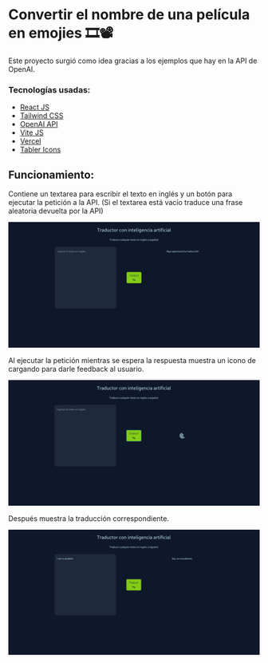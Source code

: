 # Convertir el nombre de una película en emojies 🎞📽

Este proyecto surgió como idea gracias a los ejemplos que hay en la API de OpenAI.

### Tecnologías usadas:
- [React JS](https://reactjs.org) 
- [Tailwind CSS](https://tailwindcss.com)
- [OpenAI API](https://openai.com/api/)
- [Vite JS](https://vitejs.dev)
- [Vercel](https://vercel.com)
- [Tabler Icons](https://tabler-icons.io)


## Funcionamiento:

Contiene un textarea para escribir el texto en inglés y un botón para ejecutar la petición a la API. (Si el textarea está vacío traduce una frase aleatoria devuelta por la API)

![Una imagen de la app que tiene un título, un input ](.github/home.png)

Al ejecutar la petición mientras se espera la respuesta muestra un icono de cargando para darle feedback al usuario.

![Una imagen de la app que tiene un título, un input, un botón y un icono de cargando](.github/loading.png)

Después muestra la traducción correspondiente.

![Una imagen de la app que tiene un título, los emojies de la película y un botón](.github/emoji.png)

